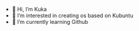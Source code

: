 - 👋 Hi, I’m Kuka
- 👀 I’m interested in creating os based on Kubuntu
- 🌱 I’m currently learning Github
